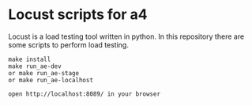 # Locust scripts for a4

Locust is a load testing tool written in python. In this repository there
are some scripts to perform load testing.

```
make install
make run_ae-dev
or make run_ae-stage
or make run_ae-localhost

open http://localhost:8089/ in your browser
```
